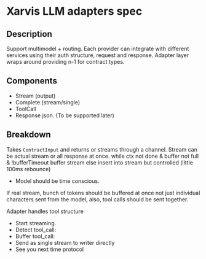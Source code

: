 # Xarvis LLM adapters spec

## Description
Support multimodel + routing. 
Each provider can integrate with different services using their auth structure,
request and response. 
Adapter layer wraps around providing n-1 for contract types.

## Components 
- Stream (output)
- Complete (stream/single)
- ToolCall
- Response json. (To be supported later)

## Breakdown
Takes `ContractInput` and returns or streams through a channel. 
Stream can be actual stream or all response at once. 
while
	ctx not done & buffer not full & !bufferTimeout
	buffer stream else insert into stream
	but controlled (little 100ms rebounce)
- Model should be time conscious.

If real stream, bunch of tokens should be buffered at once not just individual characters sent from the model, also, tool calls should be sent together.

Adapter handles tool structure
- Start streaming.
- Detect tool_call:
- Buffer tool_call:
- Send as single stream to writer directly
- See you next time protocol


